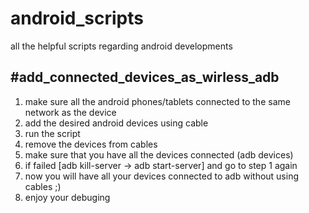 android_scripts
===============

all the helpful scripts regarding android developments 

#add_connected_devices_as_wirless_adb 
---
1. make sure all the android phones/tablets connected to the same network as the device
2. add the desired android devices using cable 
3. run the script 
4. remove the devices from cables 
5. make sure that you have all the devices connected (adb devices)
6. if failed [adb kill-server -> adb start-server] and go to step 1 again
7. now you will have all your devices connected to adb without using cables ;) 
8. enjoy your debuging



